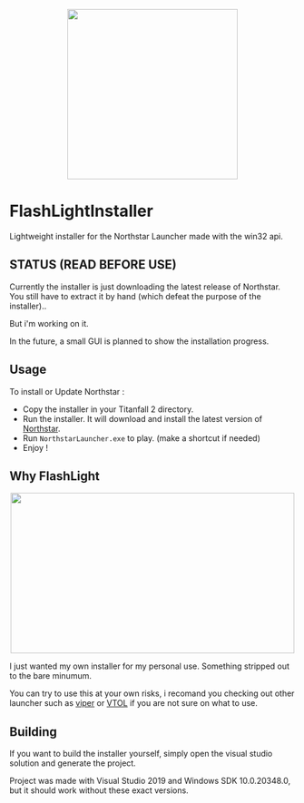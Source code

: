 <p align="center">
  <img width="300" height="300" src="https://media.discordapp.net/attachments/1102373220121845880/1114093331845222440/flashlight_ns_final.png">
</p>

# FlashLightInstaller

Lightweight installer for the Northstar Launcher made with the win32 api.

## STATUS (READ BEFORE USE)

Currently the installer is just downloading the latest release of Northstar. You still have to extract it by hand (which defeat the purpose of the installer)..

But i'm working on it.

In the future, a small GUI is planned to show the installation progress.

## Usage

To install or Update Northstar :

- Copy the installer in your Titanfall 2 directory.
- Run the installer. It will download and install the latest version of [Northstar](https://github.com/R2Northstar/Northstar).
- Run `NorthstarLauncher.exe` to play. (make a shortcut if needed)
- Enjoy !

## Why FlashLight

<p align="center">
  <img width="500" height="283" src="https://imgs.xkcd.com/comics/standards.png">
</p>

I just wanted my own installer for my personal use. Something stripped out to the bare minumum.

You can try to use this at your own risks, i recomand you checking out other launcher such as [viper](https://github.com/0neGal/viper) or [VTOL](https://github.com/R2NorthstarTools/VTOL) if you are not sure on what to use.

## Building

If you want to build the installer yourself, simply open the visual studio solution and generate the project.

Project was made with Visual Studio 2019 and Windows SDK 10.0.20348.0, but it should work without these exact versions.
